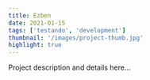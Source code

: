 ```yaml
---
title: Ezben
date: 2021-01-15
tags: ['testando', 'development']
thumbnail: '/images/project-thumb.jpg'
highlight: true
---
```


Project description and details here...
